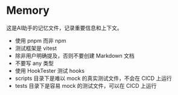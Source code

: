 # Memory

这是AI助手的记忆文件，记录重要信息和上下文。

- 使用 pnpm 而非 npm
- 测试框架是 vitest
- 除非用户明确提及，否则不要创建 Markdown 文档
- 不要写 any 类型
- 使用 HookTester 测试 hooks
- scripts 目录下是难以 mock 的真实测试文件，不会在 CICD 上运行
- tests 目录下是容易 mock 的测试文件，可以在 CICD 上运行
